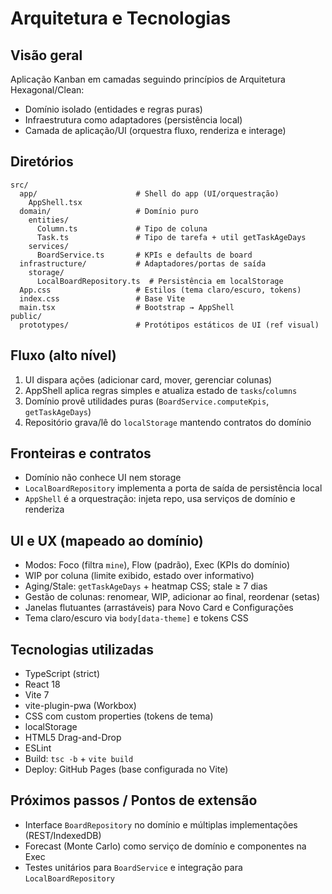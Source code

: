 # Arquitetura e Tecnologias

## Visão geral
Aplicação Kanban em camadas seguindo princípios de Arquitetura Hexagonal/Clean:
- Domínio isolado (entidades e regras puras)
- Infraestrutura como adaptadores (persistência local)
- Camada de aplicação/UI (orquestra fluxo, renderiza e interage)

## Diretórios
```text
src/
  app/                      # Shell do app (UI/orquestração)
    AppShell.tsx
  domain/                   # Domínio puro
    entities/
      Column.ts             # Tipo de coluna
      Task.ts               # Tipo de tarefa + util getTaskAgeDays
    services/
      BoardService.ts       # KPIs e defaults de board
  infrastructure/           # Adaptadores/portas de saída
    storage/
      LocalBoardRepository.ts  # Persistência em localStorage
  App.css                   # Estilos (tema claro/escuro, tokens)
  index.css                 # Base Vite
  main.tsx                  # Bootstrap → AppShell
public/
  prototypes/               # Protótipos estáticos de UI (ref visual)
```

## Fluxo (alto nível)
1. UI dispara ações (adicionar card, mover, gerenciar colunas)
2. AppShell aplica regras simples e atualiza estado de `tasks`/`columns`
3. Domínio provê utilidades puras (`BoardService.computeKpis`, `getTaskAgeDays`)
4. Repositório grava/lê do `localStorage` mantendo contratos do domínio

## Fronteiras e contratos
- Domínio não conhece UI nem storage
- `LocalBoardRepository` implementa a porta de saída de persistência local
- `AppShell` é a orquestração: injeta repo, usa serviços de domínio e renderiza

## UI e UX (mapeado ao domínio)
- Modos: Foco (filtra `mine`), Flow (padrão), Exec (KPIs do domínio)
- WIP por coluna (limite exibido, estado over informativo)
- Aging/Stale: `getTaskAgeDays` + heatmap CSS; stale ≥ 7 dias
- Gestão de colunas: renomear, WIP, adicionar ao final, reordenar (setas)
- Janelas flutuantes (arrastáveis) para Novo Card e Configurações
- Tema claro/escuro via `body[data-theme]` e tokens CSS

## Tecnologias utilizadas
- TypeScript (strict)
- React 18
- Vite 7
- vite-plugin-pwa (Workbox)
- CSS com custom properties (tokens de tema)
- localStorage
- HTML5 Drag-and-Drop
- ESLint
- Build: `tsc -b` + `vite build`
- Deploy: GitHub Pages (base configurada no Vite)

## Próximos passos / Pontos de extensão
- Interface `BoardRepository` no domínio e múltiplas implementações (REST/IndexedDB)
- Forecast (Monte Carlo) como serviço de domínio e componentes na Exec
- Testes unitários para `BoardService` e integração para `LocalBoardRepository`



